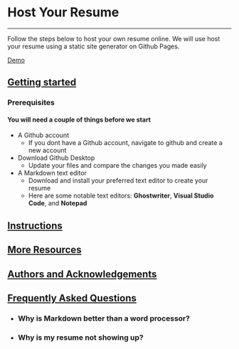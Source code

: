 # Host Your Resume 
---
Follow the steps below to host your own resume online. We will use host your resume using a static site generator on Github Pages.

[Demo](Rizaldiw13.github.io)

## <u> Getting started </u>

### **Prerequisites**

#### You will need a couple of things before we start
- A Github account
	+ If you dont have a Github account, navigate to github and create a new account
- Download Github Desktop
	+ Update your files and compare the changes you made easily
- A Markdown text editor
	+ Download and install your preferred text editor to create your resume
	+ Here are some notable text editors: **Ghostwriter**, **Visual Studio Code**, and **Notepad** 

## <u> Instructions </u>



## <u> More Resources </u>


## <u> Authors and Acknowledgements </u>


## <u> Frequently Asked Questions </u>

- ### Why is Markdown better than a word processor?
- ### Why is my resume not showing up?
